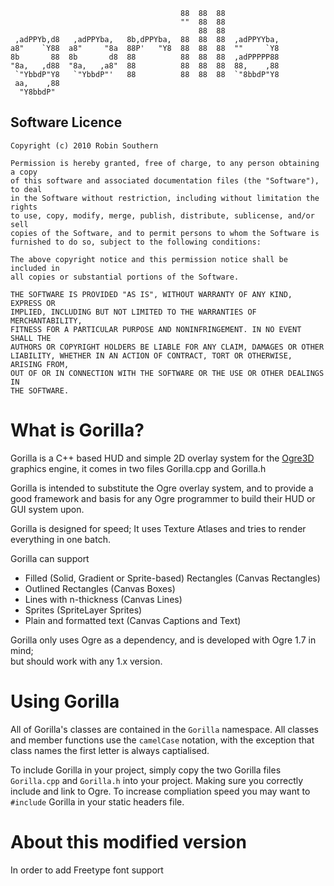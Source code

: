                                                               
                                          88  88  88              
                                          ""  88  88              
                                              88  88              
     ,adPPYb,d8   ,adPPYba,   8b,dPPYba,  88  88  88  ,adPPYYba,  
    a8"    `Y88  a8"     "8a  88P'   "Y8  88  88  88  ""     `Y8  
    8b       88  8b       d8  88          88  88  88  ,adPPPPP88  
    "8a,   ,d88  "8a,   ,a8"  88          88  88  88  88,    ,88  
     `"YbbdP"Y8   `"YbbdP"'   88          88  88  88  `"8bbdP"Y8  
     aa,    ,88                                                   
      "Y8bbdP"                                                    

Software Licence
----------------
                                                                                  
    Copyright (c) 2010 Robin Southern                                             
                                                                                  
    Permission is hereby granted, free of charge, to any person obtaining a copy  
    of this software and associated documentation files (the "Software"), to deal 
    in the Software without restriction, including without limitation the rights  
    to use, copy, modify, merge, publish, distribute, sublicense, and/or sell     
    copies of the Software, and to permit persons to whom the Software is         
    furnished to do so, subject to the following conditions:                      
                                                                                  
    The above copyright notice and this permission notice shall be included in    
    all copies or substantial portions of the Software.                           
                                                                                  
    THE SOFTWARE IS PROVIDED "AS IS", WITHOUT WARRANTY OF ANY KIND, EXPRESS OR    
    IMPLIED, INCLUDING BUT NOT LIMITED TO THE WARRANTIES OF MERCHANTABILITY,      
    FITNESS FOR A PARTICULAR PURPOSE AND NONINFRINGEMENT. IN NO EVENT SHALL THE   
    AUTHORS OR COPYRIGHT HOLDERS BE LIABLE FOR ANY CLAIM, DAMAGES OR OTHER        
    LIABILITY, WHETHER IN AN ACTION OF CONTRACT, TORT OR OTHERWISE, ARISING FROM, 
    OUT OF OR IN CONNECTION WITH THE SOFTWARE OR THE USE OR OTHER DEALINGS IN     
    THE SOFTWARE.

What is Gorilla?
================

Gorilla is a C++ based HUD and simple 2D overlay system for the [Ogre3D] graphics
engine, it comes in two files Gorilla.cpp and Gorilla.h

[Ogre3D]: http://www.ogre3d.org

Gorilla is intended to substitute the Ogre overlay system, and to provide
a good framework and basis for any Ogre programmer to build their HUD or GUI
system upon.

Gorilla is designed for speed; It uses Texture Atlases and tries to render
everything in one batch. 

Gorilla can support

* Filled (Solid, Gradient or Sprite-based) Rectangles (Canvas Rectangles)
* Outlined Rectangles (Canvas Boxes)
* Lines with n-thickness (Canvas Lines)
* Sprites (SpriteLayer Sprites)
* Plain and formatted text (Canvas Captions and Text)

Gorilla only uses Ogre as a dependency, and is developed with Ogre 1.7 in mind;  
but should work with any 1.x version.


Using Gorilla
=============

All of Gorilla's classes are contained in the `Gorilla` namespace. All classes and member functions use the `camelCase` notation, with the exception that class names the first letter is always captialised.

To include Gorilla in your project, simply copy the two Gorilla files `Gorilla.cpp` and `Gorilla.h` into your project. Making sure you correctly include and link to Ogre. To increase compliation speed you may want to `#include` Gorilla in your static headers file.

About this modified version
=============
In order to add Freetype font support
